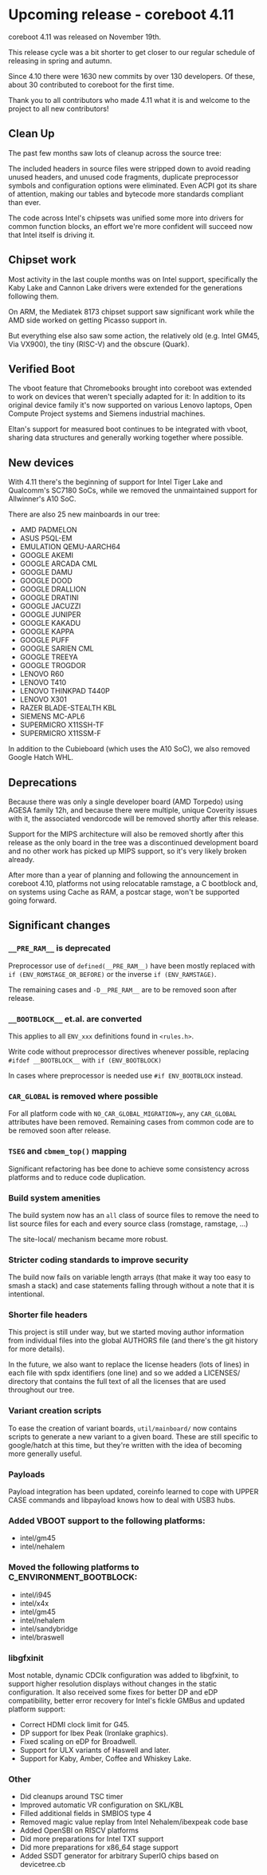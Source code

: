 Upcoming release - coreboot 4.11
================================

coreboot 4.11 was released on November 19th.

This release cycle was a bit shorter to get closer to our regular
schedule of releasing in spring and autumn.

Since 4.10 there were 1630 new commits by over 130 developers.
Of these, about 30 contributed to coreboot for the first time.

Thank you to all contributors who made 4.11 what it is and welcome
to the project to all new contributors!

Clean Up
--------

The past few months saw lots of cleanup across the source tree:

The included headers in source files were stripped down to avoid reading
unused headers, and unused code fragments, duplicate preprocessor symbols
and configuration options were eliminated. Even ACPI got its share
of attention, making our tables and bytecode more standards compliant
than ever.

The code across Intel's chipsets was unified some more into drivers for
common function blocks, an effort we're more confident will succeed now
that Intel itself is driving it.

Chipset work
------------

Most activity in the last couple months was on Intel support,
specifically the Kaby Lake and Cannon Lake drivers were extended
for the generations following them.

On ARM, the Mediatek 8173 chipset support saw significant work while
the AMD side worked on getting Picasso support in.

But everything else also saw some action, the relatively old
(e.g. Intel GM45, Via VX900), the tiny (RISC-V) and the obscure
(Quark).

Verified Boot
-------------

The vboot feature that Chromebooks brought into coreboot was extended
to work on devices that weren't specially adapted for it: In addition
to its original device family it's now supported on various Lenovo
laptops, Open Compute Project systems and Siemens industrial machines.

Eltan's support for measured boot continues to be integrated with
vboot, sharing data structures and generally working together where
possible.

New devices
-----------

With 4.11 there's the beginning of support for Intel Tiger Lake and
Qualcomm's SC7180 SoCs, while we removed the unmaintained support
for Allwinner's A10 SoC.

There are also 25 new mainboards in our tree:

* AMD PADMELON
* ASUS P5QL-EM
* EMULATION QEMU-AARCH64
* GOOGLE AKEMI
* GOOGLE ARCADA CML
* GOOGLE DAMU
* GOOGLE DOOD
* GOOGLE DRALLION
* GOOGLE DRATINI
* GOOGLE JACUZZI
* GOOGLE JUNIPER
* GOOGLE KAKADU
* GOOGLE KAPPA
* GOOGLE PUFF
* GOOGLE SARIEN CML
* GOOGLE TREEYA
* GOOGLE TROGDOR
* LENOVO R60
* LENOVO T410
* LENOVO THINKPAD T440P
* LENOVO X301
* RAZER BLADE-STEALTH KBL
* SIEMENS MC-APL6
* SUPERMICRO X11SSH-TF
* SUPERMICRO X11SSM-F

In addition to the Cubieboard (which uses the A10 SoC), we also
removed Google Hatch WHL.

Deprecations
------------

Because there was only a single developer board (AMD Torpedo)
using AGESA family 12h, and because there were multiple,
unique Coverity issues with it, the associated vendorcode will
be removed shortly after this release.

Support for the MIPS architecture will also be removed shortly after
this release as the only board in the tree was a discontinued development
board and no other work has picked up MIPS support, so it's very likely
broken already.

After more than a year of planning and following the announcement in
coreboot 4.10, platforms not using relocatable ramstage, a C bootblock
and, on systems using Cache as RAM, a postcar stage, won't be supported
going forward.

Significant changes
-------------------

### `__PRE_RAM__` is deprecated

Preprocessor use of `defined(__PRE_RAM__)` have been mostly replaced with
`if (ENV_ROMSTAGE_OR_BEFORE)` or the inverse `if (ENV_RAMSTAGE)`.

The remaining cases and `-D__PRE_RAM__` are to be removed soon after release.

### `__BOOTBLOCK__` et.al. are converted

This applies to all `ENV_xxx` definitions found in `<rules.h>`.

Write code without preprocessor directives whenever possible, replacing
`#ifdef __BOOTBLOCK__` with  `if (ENV_BOOTBLOCK)`

In cases where preprocessor is needed use `#if ENV_BOOTBLOCK` instead.

### `CAR_GLOBAL` is removed where possible

For all platform code with `NO_CAR_GLOBAL_MIGRATION=y`, any `CAR_GLOBAL`
attributes have been removed. Remaining cases from common code are to be
removed soon after release.

### `TSEG` and  `cbmem_top()` mapping

Significant refactoring has bee done to achieve some consistency across platforms
and to reduce code duplication.

### Build system amenities ###

The build system now has an `all` class of source files to remove the need to
list source files for each and every source class (romstage, ramstage, ...)

The site-local/ mechanism became more robust.

### Stricter coding standards to improve security ###

The build now fails on variable length arrays (that make it way too easy to
smash a stack) and case statements falling through without a note that it is
intentional.

### Shorter file headers ###

This project is still under way, but we started moving author information
from individual files into the global AUTHORS file (and there's the git
history for more details).

In the future, we also want to replace the license headers (lots of lines)
in each file with spdx identifiers (one line) and so we added a LICENSES/
directory that contains the full text of all the licenses that are used
throughout our tree.

### Variant creation scripts ###

To ease the creation of variant boards, `util/mainboard/` now contains
scripts to generate a new variant to a given board. These are still
specific to google/hatch at this time, but they're written with the idea
of becoming more generally useful.

### Payloads ###

Payload integration has been updated, coreinfo learned to cope with
UPPER CASE commands and libpayload knows how to deal with USB3 hubs.

### Added VBOOT support to the following platforms:

* intel/gm45
* intel/nehalem

### Moved the following platforms to C_ENVIRONMENT_BOOTBLOCK:

* intel/i945
* intel/x4x
* intel/gm45
* intel/nehalem
* intel/sandybridge
* intel/braswell

### libgfxinit ###

Most notable, dynamic CDClk configuration was added to libgfxinit,
to support higher resolution displays without changes in the static
configuration. It also received some fixes for better DP and eDP
compatibility, better error recovery for Intel's fickle GMBus and
updated platform support:
* Correct HDMI clock limit for G45.
* DP support for Ibex Peak (Ironlake graphics).
* Fixed scaling on eDP for Broadwell.
* Support for ULX variants of Haswell and later.
* Support for Kaby, Amber, Coffee and Whiskey Lake.

### Other
* Did cleanups around TSC timer
* Improved automatic VR configuration on SKL/KBL
* Filled additional fields in SMBIOS type 4
* Removed magic value replay from Intel Nehalem/ibexpeak code base
* Added OpenSBI on RISCV platforms
* Did more preparations for Intel TXT support
* Did more preparations for x86_64 stage support
* Added SSDT generator for arbitrary SuperIO chips based on devicetree.cb
